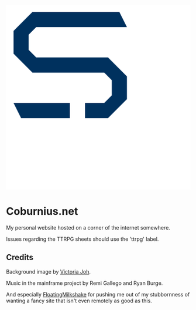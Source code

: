 ![Coburnius Logo](https://github.com/CoburnFuse/Coburnius.net/blob/main/favicon.png?raw=true)

# Coburnius.net
My personal website hosted on a corner of the internet somewhere.

Issues regarding the TTRPG sheets should use the 'ttrpg' label.

## Credits
Background image by [Victoria Joh](https://www.vhjoh.com/).

Music in the mainframe project by Remi Gallego and Ryan Burge.

And especially [FloatingMilkshake](https://github.com/FloatingMilkshake) for pushing me out of my stubbornness of wanting a fancy site that isn't even remotely as good as this.